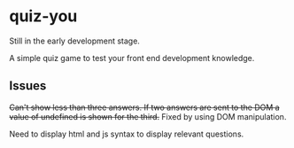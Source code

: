 # quiz-you

Still in the early development stage.

A simple quiz game to test your front end development knowledge. 

## Issues

~~Can't show less than three answers. If two answers are sent to the DOM a value of undefined is shown for the third.~~ Fixed by using DOM manipulation.

Need to display html and js syntax to display relevant questions.

